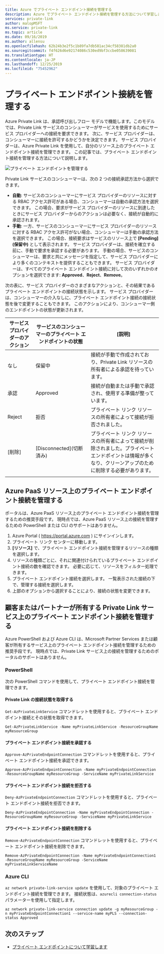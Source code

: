 ```yaml
---
title: Azure でプライベート エンドポイント接続を管理する
description: Azure でプライベート エンドポイント接続を管理する方法について学習します
services: private-link
author: malopMSFT
ms.service: private-link
ms.topic: article
ms.date: 09/16/2019
ms.author: allensu
ms.openlocfilehash: 62b24b3e2f5c1b89fa7db581ac34cf58381db2a0
ms.sourcegitcommit: f4f626d6e92174086c530ed9bf3ccbe058639081
ms.translationtype: HT
ms.contentlocale: ja-JP
ms.lasthandoff: 12/25/2019
ms.locfileid: "75452962"
---
```

# <a name="manage-a-private-endpoint-connection"></a>プライベート エンドポイント接続を管理する
Azure Private Link は、承認呼び出しフロー モデルで機能します。このモデルでは、Private Link サービスのコンシューマーがサービスを使用するためにサービス プロバイダーへの接続を要求できます。 次に、サービス プロバイダーは、コンシューマーに接続を許可するかどうかを決定できます。 サービス プロバイダーは、Azure Private Link を使用して、自分のリソース上のプライベート エンドポイント接続を管理できます。 この記事では、プライベート エンドポイント接続を管理する方法について説明します。

![プライベート エンドポイントを管理する](media/manage-private-endpoint/manage-private-endpoint.png)

Private Link サービスのコンシューマーは、次の 2 つの接続承認方法から選択できます。
- **自動**: サービスのコンシューマーにサービス プロバイダーのリソースに対する RBAC アクセス許可がある場合、コンシューマーは自動の承認方法を選択できます。 この場合、要求がサービス プロバイダーのリソースに到達したときにサービス プロバイダーからのアクションは必要なく、接続が自動的に承認されます。 
- **手動**: 一方、サービスのコンシューマーにサービス プロバイダーのリソースに対する RBAC アクセス許可がない場合、コンシューマーは手動の承認方法を選択できます。 この場合、接続要求はサービスのリソース上で **[Pending]\(保留中\)** として表示されます。 サービス プロバイダーは、接続を確立する前に、手動で要求を承認する必要があります。 手動の場合、サービスのコンシューマーは、要求と共にメッセージを指定して、サービス プロバイダーにより多くのコンテキストを提供することもできます。 サービス プロバイダーは、すべてのプライベート エンドポイント接続に対して次のいずれかのオプションを選択できます: **Approved**、**Reject**、**Remove**。

次の表に、サービス プロバイダーのさまざまなアクションと、その結果であるプライベート エンドポイントの接続状態を示します。  サービス プロバイダーは、コンシューマーの介入なしに、プライベート エンドポイント接続の接続状態を後で変更することもできます。 このアクションにより、コンシューマー側のエンドポイントの状態が更新されます。 


|サービス プロバイダーのアクション   |サービスのコンシューマーのプライベート エンドポイントの状態   |[説明]   |
|---------|---------|---------|
|なし    |    保留中     |    接続が手動で作成されており、Private Link リソースの所有者による承認を待っています。       |
|承認    |  Approved       |  接続が自動または手動で承認され、使用する準備が整っています。     |
|Reject     | 拒否        | プライベート リンク リソースの所有者によって接続が拒否されました。        |
|[削除]    |  [Disconnected]\(切断済み\)       | プライベート リンク リソースの所有者によって接続が削除されました。プライベート エンドポイントは情報が多くなり、クリーンアップのために削除する必要があります。        |
|   |         |         |
   
## <a name="manage-private-endpoint-connections-on-azure-paas-resources"></a>Azure PaaS リソース上のプライベート エンドポイント接続を管理する
ポータルは、Azure PaaS リソース上のプライベート エンドポイント接続を管理するための推奨手段です。 現時点では、Azure PaaS リソース上の接続を管理するための PowerShell または CLI のサポートはありません。
1. Azure Portal ( https://portal.azure.com ) にサインインします。
2. プライベート リンク センターに移動します。
3. **[リソース]** で、プライベート エンドポイント接続を管理するリソースの種類を選択します。
4. リソースの種類ごとに、それに関連付けられているプライベート エンドポイント接続の数を確認できます。 必要に応じて、リソースをフィルター処理できます。
5. プライベート エンドポイント接続を選択します。  一覧表示された接続の下で、管理する接続を選択します。 
6. 上部のオプションから選択することにより、接続の状態を変更できます。

## <a name="manage-private-endpoint-connections-on-a-customerpartner-owned-private-link-service"></a>顧客またはパートナーが所有する Private Link サービス上のプライベート エンドポイント接続を管理する

Azure PowerShell および Azure CLI は、Microsoft Partner Services または顧客が所有するサービス上のプライベート エンドポイント接続を管理するための推奨手段です。 現時点では、Private Link サービス上の接続を管理するためのポータルのサポートはありません。  
 
### <a name="powershell"></a>PowerShell 
  
次の PowerShell コマンドを使用して、プライベート エンドポイント接続を管理できます。  
#### <a name="get-private-link-connection-states"></a>Private Link の接続状態を取得する 
`Get-AzPrivateLinkService` コマンドレットを使用すると、プライベート エンドポイント接続とその状態を取得できます。  
```azurepowershell
Get-AzPrivateLinkService -Name myPrivateLinkService -ResourceGroupName myResourceGroup 
 ```
 
#### <a name="approve-a-private-endpoint-connection"></a>プライベート エンドポイント接続を承認する 
 
`Approve-AzPrivateEndpointConnection` コマンドレットを使用すると、プライベート エンドポイント接続を承認できます。 
 
```azurepowershell
Approve-AzPrivateEndpointConnection -Name myPrivateEndpointConnection -ResourceGroupName myResourceGroup -ServiceName myPrivateLinkService
```
 
#### <a name="deny-private-endpoint-connection"></a>プライベート エンドポイント接続を拒否する 
 
`Deny-AzPrivateEndpointConnection` コマンドレットを使用すると、プライベート エンドポイント接続を拒否できます。 
```azurepowershell
Deny-AzPrivateEndpointConnection -Name myPrivateEndpointConnection -ResourceGroupName myResourceGroup -ServiceName myPrivateLinkService 
```
#### <a name="remove-private-endpoint-connection"></a>プライベート エンドポイント接続を削除する 
 
`Remove-AzPrivateEndpointConnection` コマンドレットを使用すると、プライベート エンドポイント接続を削除できます。 
```azurepowershell
Remove-AzPrivateEndpointConnection -Name myPrivateEndpointConnection1 -ResourceGroupName myResourceGroup -ServiceName myPrivateLinkServiceName 
```
 
### <a name="azure-cli"></a>Azure CLI 
 
`az network private-link-service update` を使用して、対象のプライベート エンドポイント接続を管理できます。 接続状態は、```azurecli connection-status``` パラメーターを使用して指定します。 
```azurecli
az network private-link-service connection update -g myResourceGroup -n myPrivateEndpointConnection1 --service-name myPLS --connection-status Approved 
```

   

## <a name="next-steps"></a>次のステップ
- [プライベート エンドポイントについて学習します](private-endpoint-overview.md)
 
